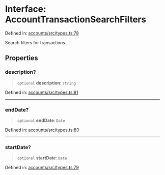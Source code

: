# Interface: AccountTransactionSearchFilters

Defined in: [accounts/src/types.ts:78](https://github.com/happyvertical/smrt/blob/71a16025d52b026725fd522a392015e67e1d6489/packages/accounts/src/types.ts#L78)

Search filters for transactions

## Properties

### description?

> `optional` **description**: `string`

Defined in: [accounts/src/types.ts:81](https://github.com/happyvertical/smrt/blob/71a16025d52b026725fd522a392015e67e1d6489/packages/accounts/src/types.ts#L81)

***

### endDate?

> `optional` **endDate**: `Date`

Defined in: [accounts/src/types.ts:80](https://github.com/happyvertical/smrt/blob/71a16025d52b026725fd522a392015e67e1d6489/packages/accounts/src/types.ts#L80)

***

### startDate?

> `optional` **startDate**: `Date`

Defined in: [accounts/src/types.ts:79](https://github.com/happyvertical/smrt/blob/71a16025d52b026725fd522a392015e67e1d6489/packages/accounts/src/types.ts#L79)
